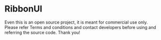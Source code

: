 RibbonUI
========

Even this is an open source project, it is meant for commercial use only. Please refer Terms and conditions and contact developers before using and referring the source code. Thank you!
